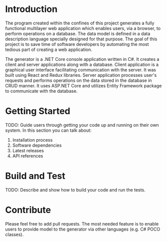 # Introduction 
The program created within the confines of this project generates a fully functional multilayer web application which enables users, via a browser, to perform operations on a database.
The data model is defined in a data description language specially designed for that purpose.
The goal of this project is to save time of software developers by automating the most tedious part of creating a web application.

The generator is a .NET Core console application written in C#.
It creates a client and server applications along with a database.
Client application is a graphical user interface facilitating communication with the server.
It was built using React and Redux libraries.
Server application processes user's requests and performs operations on the data stored in the database in CRUD manner.
It uses ASP.NET Core and utilizes Entity Framework package to communicate with the database.


# Getting Started
TODO: Guide users through getting your code up and running on their own system. In this section you can talk about:
1.	Installation process
2.	Software dependencies
3.	Latest releases
4.	API references

# Build and Test
TODO: Describe and show how to build your code and run the tests. 

# Contribute
Please feel free to add pull requests.
The most needed feature is to enable users to provide model to the generator via other languages (e.g. C# POCO classes).

